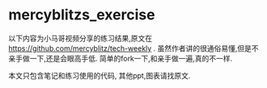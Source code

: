 # mercyblitzs_exercise

以下内容为小马哥视频分享的练习结果,原文在 https://github.com/mercyblitz/tech-weekly .
虽然作者讲的很通俗易懂,但是不亲手做一下,还是会眼高手低. 简单的fork一下,和亲手做一遍,真的不一样.

本文只包含笔记和练习使用的代码, 其他ppt,图表请找原文.
